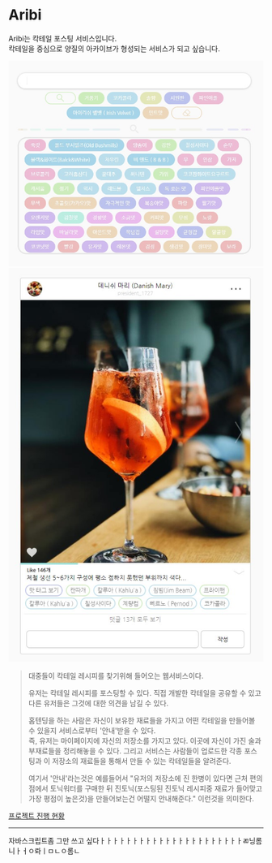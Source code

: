 # Aribi
Aribi는 칵테일 포스팅 서비스입니다.  
칵테일을 중심으로 양질의 아카이브가 형성되는 서비스가 되고 싶습니다.

![](/tools/readme/img/intro-검색컴포넌트.jpg)
![](/tools/readme/img/posting-ui-기본.jpg)

> 대중들이 칵테일 레시피를 찾기위해 들어오는 웹서비스이다.
> 
> 유저는 칵테일 레시피를 포스팅할 수 있다.
> 직접 개발한 칵테일을 공유할 수 있고 다른 유저들은 그것에 대한 의견을 남길 수 있다.
> 
> 홈텐딩을 하는 사람은 자신이 보유한 재료들을 가지고 어떤 칵테일을 만들어볼 수 있을지
> 서비스로부터 '안내'받을 수 있다.   
> 즉, 유저는 마이페이지에 자신의 저장소를 가지고 있다. 이곳에 자신이 가진 술과 부재료들을 정리해놓을 수 있다. 그리고 서비스는 사람들이 업로드한 각종 포스팅과 이 저장소의 재료들을 통해서 만들 수 있는 칵테일들을 알려준다.  
> 
> 여기서 '안내'라는것은 예를들어서 "유저의 저장소에 진 한병이 있다면 근처 편의점에서 토닉워터를 구매한 뒤 진토닉(포스팅된 진토닉 레시피중 재료가 들어맞고 가장 평점이 높은것)을 만들어보는건 어떨지 안내해준다." 이런것을 의미한다.

[프로젝트 진행 현황](https://clomia.notion.site/88a0a4cfe24749beb986441c476555c5)

---
자바스크립트좀 그만 쓰고 싶다ㅏㅏㅏㅏㅏㅏㅏㅏㅏㅏㅏㅏㅏㅏㅏㅏㅏㅏㅏㅏㅏㅏㄻ닝롬니ㅏㅓㅇ롸ㅣㅁㄴㅇ롬ㄴ